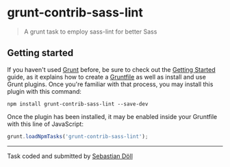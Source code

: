 # grunt-contrib-sass-lint

> A grunt task to employ sass-lint for better Sass

## Getting started

If you haven't used [Grunt](http://gruntjs.com/) before, be sure to check out the [Getting Started](http://gruntjs.com/getting-started) guide, as it explains how to create a [Gruntfile](http://gruntjs.com/sample-gruntfile) as well as install and use Grunt plugins. Once you're familiar with that process, you may install this plugin with this command:

```shell
npm install grunt-contrib-sass-lint --save-dev
```

Once the plugin has been installed, it may be enabled inside your Gruntfile with this line of JavaScript:

```js
grunt.loadNpmTasks('grunt-contrib-sass-lint');
```

---
Task coded and submitted by [Sebastian Döll](http://github.com/katallaxie)
